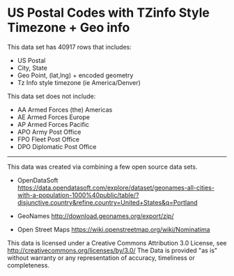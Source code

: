 # US Postal Codes with TZinfo Style Timezone + Geo info
This data set has 40917 rows that includes: 
* US Postal
* City, State
* Geo Point, (lat,lng) + encoded geometry
* Tz Info style timezone (ie America/Denver) 


This data set does not include:

* AA Armed Forces (the) Americas
* AE Armed Forces Europe
* AP Armed Forces Pacific
* APO Army Post Office
* FPO Fleet Post Office
* DPO Diplomatic Post Office

---

This data was created via combining a few open source data sets.


* OpenDataSoft
https://data.opendatasoft.com/explore/dataset/geonames-all-cities-with-a-population-1000%40public/table/?disjunctive.country&refine.country=United+States&q=Portland

* GeoNames
http://download.geonames.org/export/zip/

* Open Street Maps
https://wiki.openstreetmap.org/wiki/Nominatima

This data is licensed under a Creative Commons Attribution 3.0 License,
see http://creativecommons.org/licenses/by/3.0/
The Data is provided "as is" without warranty or any representation of accuracy, timeliness or completeness.
